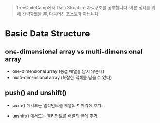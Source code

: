 > freeCodeCamp에서 Data Structure 자료구조를 공부합니다. 이론 정리를 위해 간략화했을 뿐, 다듬어진 포스트가 아닙니다. 

# Basic Data Structure

## one-dimensional array vs multi-dimensional array

- one-dimensional array (중첩 배열을 담지 않는다)
- multi-dimensional array (복잡한 객체를 담을 수 있다)

## push() and unshift()

- push() 메서드는 엘리먼트를 배열의 마지막에 추가.

- unshift() 메서드는 엘리먼트를 배열의 앞에 추가.

